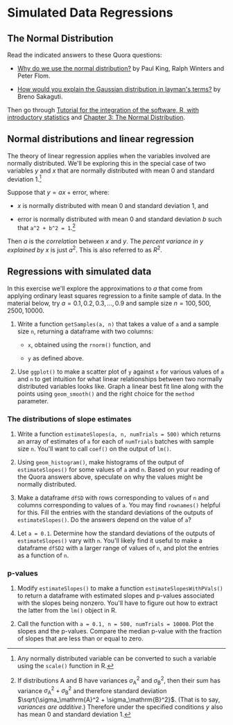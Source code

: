 Simulated Data Regressions
===========================

The Normal Distribution
-----------------------

Read the indicated answers to these Quora questions:

* [Why do we use the normal distribution?](https://www.quora.com/Why-do-we-use-the-normal-distribution) by Paul King, Ralph Winters and Peter Flom. 

* [How would you explain the Gaussian distribution in layman's terms?](https://www.quora.com/How-would-you-explain-the-Gaussian-distribution-in-laymans-terms) by Breno Sakaguti.

Then go through [Tutorial for the integration of the software, R, with introductory statistics](http://math.arizona.edu/~ghystad/tutorial.html) and [Chapter 3: The Normal Distribution](http://math.arizona.edu/~ghystad/chapter3.pdf).

Normal distributions and linear regression
------------------------------------------

The theory of linear regression applies when the variables involved are normally distributed. We'll be exploring this in the special case of two variables $y$ and $x$ that are normally distributed with mean 0 and standard deviation 1.[^scale]

Suppose that $y = ax + \mathrm{error}$, where:

* $x$ is normally distributed with mean 0 and standard deviation 1, and

* $\mathrm{error}$ is normally distributed with mean 0 and standard deviation $b$ such that `a^2 + b^2 = 1`.[^var]

Then $a$ is the *correlation* between $x$ and $y$. The *percent variance in* $y$ *explained by $x$* is just $a^2$. This is also referred to as $R^2$.

Regressions with simulated data
-------------------------------

In this exercise we'll explore the approximations to $a$ that come from applying ordinary least squares regression to a finite sample of data. In the material below, try $a = 0.1, 0.2, 0.3, \ldots, 0.9$ and sample size $n = 100, 500, 2500, 10000$.

1. Write a function `getSamples(a, n)` that takes a value of `a` and a sample size `n`, returning a dataframe with two columns:

	* `x`, obtained using the `rnorm()` function, and

	* `y` as defined above.


2. Use `ggplot()` to make a scatter plot of `y` against `x` for various values of `a` and `n` to get intuition for what linear relationships between two normally distributed variables looks like.  Graph a linear best fit line along with the points using `geom_smooth()` and the right choice for the `method` parameter.

### The distributions of slope estimates ###

1. Write a function `estimateSlopes(a, n, numTrials = 500)` which returns an array of estimates of `a` for each of `numTrials` batches with sample size `n`. You'll want to call `coef()` on the output of `lm()`.

2.  Using `geom_histogram()`, make histograms of the output of `estimateSlopes()` for some values of `a` and `n`. Based on your reading of the Quora answers above, speculate on why the values might be normally distributed.

3.  Make a dataframe `dfSD` with rows corresponding to values of `n` and columns corresponding to values of `a`. You may find `rownames()` helpful for this. Fill the entries with the standard deviations of the outputs of `estimateSlopes()`. Do the answers depend on the value of `a`?

4. Let `a = 0.1`. Determine how the standard deviations of the outputs of `estimateSlopes()` vary with `n`. You'll likely find it useful to make a dataframe `dfSD2` with a larger range of values of `n`, and plot the entries as a function of `n`.

### p-values ###

1. Modify `estimateSlopes()` to make a function `estimateSlopesWithPVals()` to return a dataframe with estimated slopes and p-values associated with the slopes being nonzero. You'll have to figure out how to extract the latter from the `lm()` object in R.

2. Call the function with `a = 0.1, n = 500, numTrials = 10000`. Plot the slopes and the p-values. Compare the median p-value with the fraction of slopes that are less than or equal to zero.

[^scale]: Any normally distributed variable can be converted to such a variable using the `scale()` function in R.

[^var]: If distributions $\mathrm{A}$ and $\mathrm{B}$ have variances $\sigma_\mathrm{A}^2$ and $\sigma_\mathrm{B}^2$, then their sum has variance $\sigma_\mathrm{A}^2 + \sigma_\mathrm{B}^2$ and therefore standard deviation $\sqrt{\sigma_\mathrm{A}^2 + \sigma_\mathrm{B}^2}$. (That is to say, *variances are additive*.) Therefore under the specified conditions $y$ also has mean 0 and standard deviation 1.